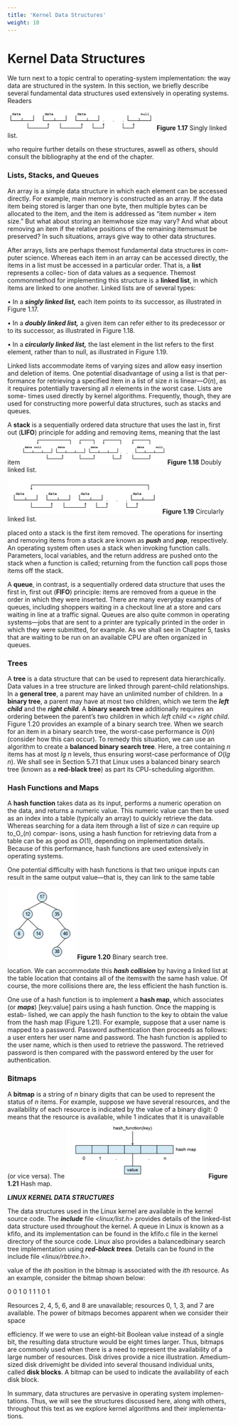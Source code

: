 ```yaml
---
title: 'Kernel Data Structures'
weight: 10
---
```


# Kernel Data Structures

We turn next to a topic central to operating-system implementation: the way data are structured in the system. In this section, we briefly describe several fundamental data structures used extensively in operating systems. Readers  


![Alt text](image-19.png)
**Figure 1.17** Singly linked list.

who require further details on these structures, aswell as others, should consult the bibliography at the end of the chapter.

### Lists, Stacks, and Queues

An array is a simple data structure in which each element can be accessed directly. For example, main memory is constructed as an array. If the data item being stored is larger than one byte, then multiple bytes can be allocated to the item, and the item is addressed as “item number × item size.” But what about storing an itemwhose size may vary? And what about removing an item if the relative positions of the remaining itemsmust be preserved? In such situations, arrays give way to other data structures.

After arrays, lists are perhaps themost fundamental data structures in com- puter science. Whereas each item in an array can be accessed directly, the items in a list must be accessed in a particular order. That is, a **list** represents a collec- tion of data values as a sequence. Themost commonmethod for implementing this structure is a **linked list**, in which items are linked to one another. Linked lists are of several types:

• In a **_singly linked list,_** each item points to its successor, as illustrated in Figure 1.17.

• In a **_doubly linked list,_** a given item can refer either to its predecessor or to its successor, as illustrated in Figure 1.18.

• In a **_circularly linked list,_** the last element in the list refers to the first element, rather than to null, as illustrated in Figure 1.19.

Linked lists accommodate items of varying sizes and allow easy insertion and deletion of items. One potential disadvantage of using a list is that per- formance for retrieving a specified item in a list of size _n_ is linear—_O_(_n_), as it requires potentially traversing all _n_ elements in the worst case. Lists are some- times used directly by kernel algorithms. Frequently, though, they are used for constructing more powerful data structures, such as stacks and queues.

A **stack** is a sequentially ordered data structure that uses the last in, first out (**LIFO**) principle for adding and removing items, meaning that the last item
![Alt text](image-20.png)
**Figure 1.18** Doubly linked list.  


![Alt text](image-21.png)
**Figure 1.19** Circularly linked list.

placed onto a stack is the first item removed. The operations for inserting and removing items from a stack are known as **_push_** and **_pop_**, respectively. An operating system often uses a stack when invoking function calls. Parameters, local variables, and the return address are pushed onto the stack when a function is called; returning from the function call pops those items off the stack.

A **queue**, in contrast, is a sequentially ordered data structure that uses the first in, first out (**FIFO**) principle: items are removed from a queue in the order in which they were inserted. There are many everyday examples of queues, including shoppers waiting in a checkout line at a store and cars waiting in line at a traffic signal. Queues are also quite common in operating systems—jobs that are sent to a printer are typically printed in the order in which they were submitted, for example. As we shall see in Chapter 5, tasks that are waiting to be run on an available CPU are often organized in queues.

### Trees

A **tree** is a data structure that can be used to represent data hierarchically. Data values in a tree structure are linked through parent–child relationships. In a **general tree**, a parent may have an unlimited number of children. In a **binary tree**, a parent may have at most two children, which we term the **_left child_** and the **_right child_**. A **binary search tree** additionally requires an ordering between the parent’s two children in which _left child <_\= _right child_. Figure 1.20 provides an example of a binary search tree. When we search for an item in a binary search tree, the worst-case performance is _O_(_n_) (consider how this can occur). To remedy this situation, we can use an algorithm to create a **balanced binary search tree**. Here, a tree containing _n_ items has at most _lg n_ levels, thus ensuring worst-case performance of _O_(_lg n_). We shall see in Section 5.7.1 that Linux uses a balanced binary search tree (known as a **red-black tree**) as part its CPU-scheduling algorithm.

### Hash Functions and Maps

A **hash function** takes data as its input, performs a numeric operation on the data, and returns a numeric value. This numeric value can then be used as an index into a table (typically an array) to quickly retrieve the data. Whereas searching for a data item through a list of size _n_ can require up to_O_(_n_) compar- isons, using a hash function for retrieving data from a table can be as good as _O_(1), depending on implementation details. Because of this performance, hash functions are used extensively in operating systems.

One potential difficulty with hash functions is that two unique inputs can result in the same output value—that is, they can link to the same table  

![Alt text](image-22.png)
**Figure 1.20** Binary search tree.

location. We can accommodate this **_hash collision_** by having a linked list at the table location that contains all of the itemswith the same hash value. Of course, the more collisions there are, the less efficient the hash function is.

One use of a hash function is to implement a **hash map**, which associates (or **_maps_**) \[key:value\] pairs using a hash function. Once the mapping is estab- lished, we can apply the hash function to the key to obtain the value from the hash map (Figure 1.21). For example, suppose that a user name is mapped to a password. Password authentication then proceeds as follows: a user enters her user name and password. The hash function is applied to the user name, which is then used to retrieve the password. The retrieved password is then compared with the password entered by the user for authentication.

### Bitmaps

A **bitmap** is a string of _n_ binary digits that can be used to represent the status of _n_ items. For example, suppose we have several resources, and the availability of each resource is indicated by the value of a binary digit: 0 means that the resource is available, while 1 indicates that it is unavailable (or vice versa). The
![Alt text](image-23.png)
**Figure 1.21** Hash map.  



**_LINUX KERNEL DATA STRUCTURES_**

The data structures used in the Linux kernel are available in the kernel source code. The **_include_** file _<_linux/list.h_\>_ provides details of the linked-list data structure used throughout the kernel. A queue in Linux is known as a kfifo, and its implementation can be found in the kfifo.c file in the kernel directory of the source code. Linux also provides a balancedbinary search tree implementation using **_red-black trees_**. Details can be found in the include file _<_linux/rbtree.h_\>_.

value of the _ith_ position in the bitmap is associated with the _ith_ resource. As an example, consider the bitmap shown below:

0 0 1 0 1 1 1 0 1

Resources 2, 4, 5, 6, and 8 are unavailable; resources 0, 1, 3, and 7 are available. The power of bitmaps becomes apparent when we consider their space

efficiency. If we were to use an eight-bit Boolean value instead of a single bit, the resulting data structure would be eight times larger. Thus, bitmaps are commonly used when there is a need to represent the availability of a large number of resources. Disk drives provide a nice illustration. Amedium-sized disk drivemight be divided into several thousand individual units, called **disk blocks**. A bitmap can be used to indicate the availability of each disk block.

In summary, data structures are pervasive in operating system implemen- tations. Thus, we will see the structures discussed here, along with others, throughout this text as we explore kernel algorithms and their implementa- tions.